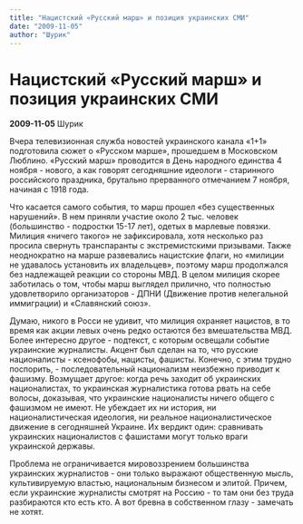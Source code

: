 ```yaml
---
title: "Нацистский «Русский марш» и позиция украинских СМИ"
date: "2009-11-05"
author: "Шурик"
---
```


# Нацистский «Русский марш» и позиция украинских СМИ

**2009-11-05** Шурик

Вчера телевизионная служба новостей украинского канала «1+1» подготовила сюжет о «Русском марше», прошедшем в Московском Люблино. «Русский марш» проводится в День народного единства 4 ноября - нового, а как говорят сегодняшние идеологи - старинного российского праздника, брутально прерванного отмечанием 7 ноября, начиная с 1918 года.

Что касается самого события, то марш прошел «без существенных нарушений». В нем приняли участие около 2 тыс. человек (большинство - подростки 15-17 лет), одетых в марлевые повязки. Милиция «ничего такого» не зафиксировала, хотя несколько раз просила свернуть транспаранты с экстремистскими призывами. Также неоднократно на марше развевались нацистские флаги, но «милиции не удавалось установить их владельцев», поэтому марш продолжался без надлежащей реакции со стороны МВД. В целом милиция скорее заботилась о том, чтобы марш выглядел прилично, что полностью удовлетворило организаторов - ДПНИ (Движение против нелегальной иммиграции) и «Славянский союз».

Думаю, никого в Росси не удивит, что милиция охраняет нацистов, в то время как акции левых очень редко остаются без вмешательства МВД. Более интересно другое - подтекст, с которым освещали событие украинские журналисты. Акцент был сделан на то, что русские националисты - ксенофобы, нацисты, фашисты. Конечно, с этим трудно поспорить, - последовательный национализм неизбежно приводит к фашизму. Возмущает другое: когда речь заходит об украинских националистах, то украинская журналистика готова рвать на себе волосы, доказывая, что украинские националисты ничего общего с фашизмом не имеют. Не убеждает их ни история, ни националистическая идеология, ни реальное националистическое движение в сегодняшней Украине. Их вердикт один: сравнивать украинских националистов с фашистами могут только враги украинской державы.

Проблема не ограничивается мировоззрением большинства украинских журналистов - они только выражают общественную мысль, культивируемую властью, национальным бизнесом и элитой. Причем, если украинские журналисты смотрят на Россию - то там они без труда разбираются кто есть кто. А вот бревна в собственном глазу - замечать не хотят.